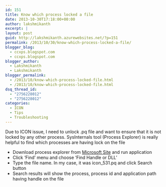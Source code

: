 ```yaml
---
id: 151
title: Know which process locked a file
date: 2013-10-30T17:18:00+00:00
author: lakshmikanth
excerpt: |
layout: post
guid: http://lakshmikanth.azurewebsites.net/?p=151
permalink: /2013/10/30/know-which-process-locked-a-file/
blogger_blog:
  - ccxps.blogspot.com
  - ccxps.blogspot.com
blogger_author:
  - Lakshmikanth
  - Lakshmikanth
blogger_permalink:
  - /2013/10/know-which-process-locked-file.html
  - /2013/10/know-which-process-locked-file.html
dsq_thread_id:
  - "2756228012"
  - "2756228012"
categories:
  - ICON
  - Tips
  - Troubleshooting
---
```

<div dir="ltr" trbidi="on">
  <span>Due to ICON issue, I need to unlock .pq file and want to ensure that it is not locked by any other process. SysInternals tool (Process Explorer) is really helpful to find which processes are having lock on the file</span></p> 
  
  <ul>
    <li>
      <span>Download process explorer from </span><a href="http://technet.microsoft.com/en-us/sysinternals/bb896653.aspx">Microsoft Site</a><span> and run application</span>
    </li>
    <li>
      <span>Click &#8216;Find&#8217; menu and choose &#8216;Find Handle or DLL&#8217;</span>
    </li>
    <li>
      <span>Type the file name. In my case, it was icon_531.pq and click Search button</span>
    </li>
    <li>
      <span>Search results will show the process, process id and application path having handle on the file</span>
    </li>
  </ul>
</div>